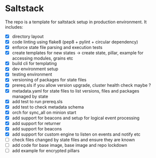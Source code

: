 # Saltstack
The repo is a template for saltstack setup in production environment.
It includes:
- [x] directory layout
- [x] code linting using flake8 (pep8 + pylint + circular dependency)
- [x] enforce state file parsing and execution tests
- [x] create templates for new states -> create state, pillar, example for accessing modules, grains etc
- [x] build cli for templating
- [x] dev environment setup 
- [x] testing environment 
- [x] versioning of packages for state files
- [x] prereq.sls if you allow version upgrade, cluster health check maybe ?
- [x] metadata.yaml for state files to list versions, files and packages managed by state
- [x] add test to run prereq.sls
- [x] add test to check metadata schema
- [x] orch for sync_all on minion start
- [x] add support for beacons and setup for logical event processing
- [x] add support for returner
- [x] add support for beacons
- [x] add support for custom engine to listen on events and notify etc
- [ ] check files changed by state files and ensure they are known
- [ ] add code for base image, base image and repo lockdown
- [ ] add example for encrypted pillars
